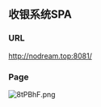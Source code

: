 ## 收银系统SPA

### URL
http://nodream.top:8081/


### Page
![8tPBhF.png](https://s1.ax1x.com/2020/03/16/8tPBhF.png)